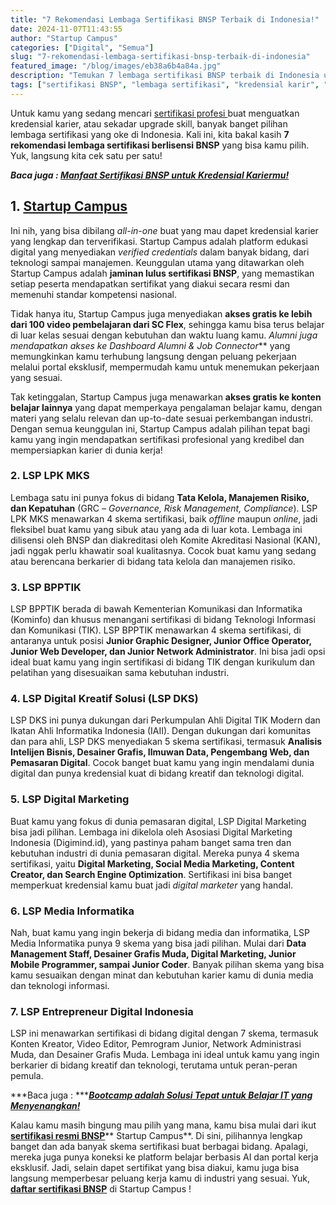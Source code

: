 ```yaml
---
title: "7 Rekomendasi Lembaga Sertifikasi BNSP Terbaik di Indonesia!"
date: 2024-11-07T11:43:55
author: "Startup Campus"
categories: ["Digital", "Semua"]
slug: "7-rekomendasi-lembaga-sertifikasi-bnsp-terbaik-di-indonesia"
featured_image: "/blog/images/eb38a6b4a84a.jpg"
description: "Temukan 7 lembaga sertifikasi BNSP terbaik di Indonesia untuk upgrade skill dan kredensial karir. Panduan lengkap memilih sertifikasi profesional yang tepat."
tags: ["sertifikasi BNSP", "lembaga sertifikasi", "kredensial karir", "sertifikasi profesional", "upgrade skill", "BNSP Indonesia"]
---
```


Untuk kamu yang sedang mencari [sertifikasi profesi ](https://startupcampus.id/sertifikasi)buat menguatkan kredensial karier, atau sekadar upgrade skill, banyak banget pilihan lembaga sertifikasi yang oke di Indonesia. Kali ini, kita bakal kasih **7 rekomendasi lembaga sertifikasi berlisensi BNSP** yang bisa kamu pilih. Yuk, langsung kita cek satu per satu!

***Baca juga : [Manfaat Sertifikasi BNSP untuk Kredensial Kariermu!](https://startupcampus.id/blog/manfaat-sertifikasi-bnsp-untuk-kredensial-kariermu/)***

## **1. [Startup Campus](https://startupcampus.id/)**

Ini nih, yang bisa dibilang *all-in-one* buat yang mau dapet kredensial karier yang lengkap dan terverifikasi. Startup Campus adalah platform edukasi digital yang menyediakan *verified credentials* dalam banyak bidang, dari teknologi sampai manajemen. Keunggulan utama yang ditawarkan oleh Startup Campus adalah **jaminan lulus sertifikasi BNSP**, yang memastikan setiap peserta mendapatkan sertifikat yang diakui secara resmi dan memenuhi standar kompetensi nasional.

Tidak hanya itu, Startup Campus juga menyediakan **akses gratis ke lebih dari 100 video pembelajaran dari SC Flex**, sehingga kamu bisa terus belajar di luar kelas sesuai dengan kebutuhan dan waktu luang kamu. **Alumni juga mendapatkan akses ke *Dashboard Alumni* &* Job Connector*** yang memungkinkan kamu terhubung langsung dengan peluang pekerjaan melalui portal eksklusif, mempermudah kamu untuk menemukan pekerjaan yang sesuai.

Tak ketinggalan, Startup Campus juga menawarkan **akses gratis ke konten belajar lainnya** yang dapat memperkaya pengalaman belajar kamu, dengan materi yang selalu relevan dan up-to-date sesuai perkembangan industri. Dengan semua keunggulan ini, Startup Campus adalah pilihan tepat bagi kamu yang ingin mendapatkan sertifikasi profesional yang kredibel dan mempersiapkan karier di dunia kerja!

### **2. LSP LPK MKS**

Lembaga satu ini punya fokus di bidang **Tata Kelola, Manajemen Risiko, dan Kepatuhan** (GRC – *Governance, Risk Management, Compliance*). LSP LPK MKS menawarkan 4 skema sertifikasi, baik *offline* maupun *online*, jadi fleksibel buat kamu yang sibuk atau yang ada di luar kota. Lembaga ini dilisensi oleh BNSP dan diakreditasi oleh Komite Akreditasi Nasional (KAN), jadi nggak perlu khawatir soal kualitasnya. Cocok buat kamu yang sedang atau berencana berkarier di bidang tata kelola dan manajemen risiko.

### **3. LSP BPPTIK**

LSP BPPTIK berada di bawah Kementerian Komunikasi dan Informatika (Kominfo) dan khusus menangani sertifikasi di bidang Teknologi Informasi dan Komunikasi (TIK). LSP BPPTIK menawarkan 4 skema sertifikasi, di antaranya untuk posisi **Junior Graphic Designer, Junior Office Operator, Junior Web Developer, dan Junior Network Administrator**. Ini bisa jadi opsi ideal buat kamu yang ingin sertifikasi di bidang TIK dengan kurikulum dan pelatihan yang disesuaikan sama kebutuhan industri.

### **4. LSP Digital Kreatif Solusi (LSP DKS)**

LSP DKS ini punya dukungan dari Perkumpulan Ahli Digital TIK Modern dan Ikatan Ahli Informatika Indonesia (IAII). Dengan dukungan dari komunitas dan para ahli, LSP DKS menyediakan 5 skema sertifikasi, termasuk **Analisis Intelijen Bisnis, Desainer Grafis, Ilmuwan Data, Pengembang Web, dan Pemasaran Digital**. Cocok banget buat kamu yang ingin mendalami dunia digital dan punya kredensial kuat di bidang kreatif dan teknologi digital.

### **5. LSP Digital Marketing**

Buat kamu yang fokus di dunia pemasaran digital, LSP Digital Marketing bisa jadi pilihan. Lembaga ini dikelola oleh Asosiasi Digital Marketing Indonesia (Digimind.id), yang pastinya paham banget sama tren dan kebutuhan industri di dunia pemasaran digital. Mereka punya 4 skema sertifikasi, yaitu **Digital Marketing, Social Media Marketing, Content Creator, dan Search Engine Optimization**. Sertifikasi ini bisa banget memperkuat kredensial kamu buat jadi *digital marketer* yang handal.

### **6. LSP Media Informatika**

Nah, buat kamu yang ingin bekerja di bidang media dan informatika, LSP Media Informatika punya 9 skema yang bisa jadi pilihan. Mulai dari **Data Management Staff, Desainer Grafis Muda, Digital Marketing, Junior Mobile Programmer, sampai Junior Coder**. Banyak pilihan skema yang bisa kamu sesuaikan dengan minat dan kebutuhan karier kamu di dunia media dan teknologi informasi.

### **7. LSP Entrepreneur Digital Indonesia**

LSP ini menawarkan sertifikasi di bidang digital dengan 7 skema, termasuk Konten Kreator, Video Editor, Pemrogram Junior, Network Administrasi Muda, dan Desainer Grafis Muda. Lembaga ini ideal untuk kamu yang ingin berkarier di bidang kreatif dan teknologi, terutama untuk peran-peran pemula.

***Baca juga : ***[***Bootcamp adalah Solusi Tepat untuk Belajar IT yang Menyenangkan!***](https://startupcampus.id/blog/bootcamp-adalah-solusi-tepat-untuk-belajar-it-yang-menyenangkan/)

Kalau kamu masih bingung mau pilih yang mana, kamu bisa mulai dari ikut [**sertifikasi resmi BNSP**](https://startupcampus.id/sertifikasi)** Startup Campus**. Di sini, pilihannya lengkap banget dan ada banyak skema sertifikasi buat berbagai bidang. Apalagi, mereka juga punya koneksi ke platform belajar berbasis AI dan portal kerja eksklusif. Jadi, selain dapet sertifikat yang bisa diakui, kamu juga bisa langsung memperbesar peluang kerja kamu di industri yang sesuai. Yuk, [**daftar sertifikasi BNSP**](https://docs.google.com/forms/d/e/1FAIpQLSeDpZoIkwcG-xxuV9ZGYUW42spVBmiOn80vOZXVZQdRNVdfuQ/viewform) di Startup Campus !

